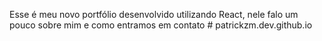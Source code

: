 Esse é meu novo portfólio desenvolvido utilizando React, nele falo um pouco sobre mim e como entramos em contato 
#   p a t r i c k z m . d e v . g i t h u b . i o 
 
 

